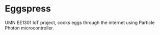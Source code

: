 # Eggspress
UMN EE1301 IoT project, cooks eggs through the internet using Particle Photon microcontroller.
